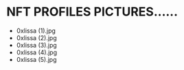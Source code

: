 # NFT PROFILES PICTURES......
- 0xlissa (1).jpg
- 0xlissa (2).jpg
- 0xlissa (3).jpg
- 0xlissa (4).jpg
- 0xlissa (5).jpg
